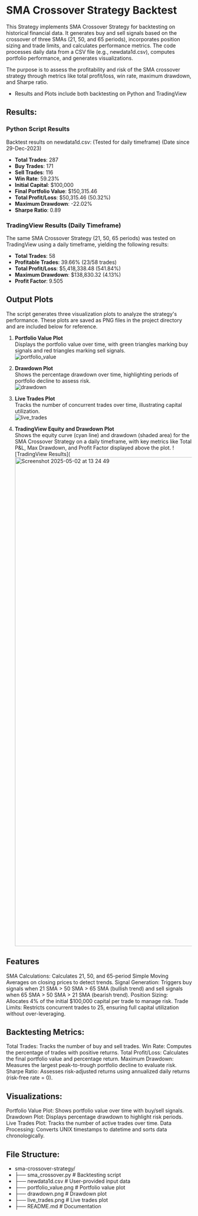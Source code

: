 # SMA Crossover Strategy Backtest

This Strategy implements SMA Crossover Strategy for backtesting on historical financial data. It generates buy and sell signals based on the crossover of three SMAs (21, 50, and 65 periods), incorporates position sizing and trade limits, and calculates performance metrics. The code processes daily data from a CSV file (e.g., newdata1d.csv), computes portfolio performance, and generates visualizations.

The purpose is to assess the profitability and risk of the SMA crossover strategy through metrics like total profit/loss, win rate, maximum drawdown, and Sharpe ratio.
- Results and Plots include both backtesting on Python and TradingView
## Results:

### Python Script Results
Backtest results on newdata1d.csv: (Tested for daily timeframe) (Date since 29-Dec-2023)

- **Total Trades**: 287
- **Buy Trades**: 171
- **Sell Trades**: 116
- **Win Rate**: 59.23%
- **Initial Capital**: $100,000
- **Final Portfolio Value**: $150,315.46
- **Total Profit/Loss**: $50,315.46 (50.32%)
- **Maximum Drawdown**: -22.02%
- **Sharpe Ratio**: 0.89

### TradingView Results (Daily Timeframe)
The same SMA Crossover Strategy (21, 50, 65 periods) was tested on TradingView using a daily timeframe, yielding the following results:
- **Total Trades**: 58
- **Profitable Trades**: 39.66% (23/58 trades)
- **Total Profit/Loss**: $5,418,338.48 (541.84%)
- **Maximum Drawdown**: $138,830.32 (4.13%)
- **Profit Factor**: 9.505
  
## Output Plots

The script generates three visualization plots to analyze the strategy's performance. These plots are saved as PNG files in the project directory and are included below for reference.

1. **Portfolio Value Plot**  
   Displays the portfolio value over time, with green triangles marking buy signals and red triangles marking sell signals.  
   ![portfolio_value](https://github.com/user-attachments/assets/8ec75894-bf76-4828-a5b8-b29309482824)

2. **Drawdown Plot**  
   Shows the percentage drawdown over time, highlighting periods of portfolio decline to assess risk.  
   ![drawdown](https://github.com/user-attachments/assets/811550f1-4976-4167-a286-3d3a0631839c)

3. **Live Trades Plot**  
   Tracks the number of concurrent trades over time, illustrating capital utilization.  
   ![live_trades](https://github.com/user-attachments/assets/f54a083b-2419-4f8b-83e1-2dd272618f0b)
   
5. **TradingView Equity and Drawdown Plot**  
   Shows the equity curve (cyan line) and drawdown (shaded area) for the SMA Crossover Strategy on a daily timeframe, with key metrics like Total P&L, Max Drawdown, and Profit        Factor displayed above the plot.
   ![TradingView Results](<img width="1323" alt="Screenshot 2025-05-02 at 13 24 49" src="https://github.com/user-attachments/assets/9d0c94e3-25df-464d-91d4-7e76582f1c1c" />

## Features

SMA Calculations: Calculates 21, 50, and 65-period Simple Moving Averages on closing prices to detect trends.
Signal Generation: Triggers buy signals when 21 SMA > 50 SMA > 65 SMA (bullish trend) and sell signals when 65 SMA > 50 SMA > 21 SMA (bearish trend).
Position Sizing: Allocates 4% of the initial $100,000 capital per trade to manage risk.
Trade Limits: Restricts concurrent trades to 25, ensuring full capital utilization without over-leveraging.

## Backtesting Metrics:
Total Trades: Tracks the number of buy and sell trades.
Win Rate: Computes the percentage of trades with positive returns.
Total Profit/Loss: Calculates the final portfolio value and percentage return.
Maximum Drawdown: Measures the largest peak-to-trough portfolio decline to evaluate risk.
Sharpe Ratio: Assesses risk-adjusted returns using annualized daily returns (risk-free rate = 0).

## Visualizations:

Portfolio Value Plot: Shows portfolio value over time with buy/sell signals.
Drawdown Plot: Displays percentage drawdown to highlight risk periods.
Live Trades Plot: Tracks the number of active trades over time.
Data Processing: Converts UNIX timestamps to datetime and sorts data chronologically.




## File Structure:

- sma-crossover-strategy/
- ├── sma_crossover.py          # Backtesting script
- ├── newdata1d.csv            # User-provided input data
- ├── portfolio_value.png       # Portfolio value plot
- ├── drawdown.png             # Drawdown plot
- ├── live_trades.png          # Live trades plot
- ├── README.md                # Documentation
